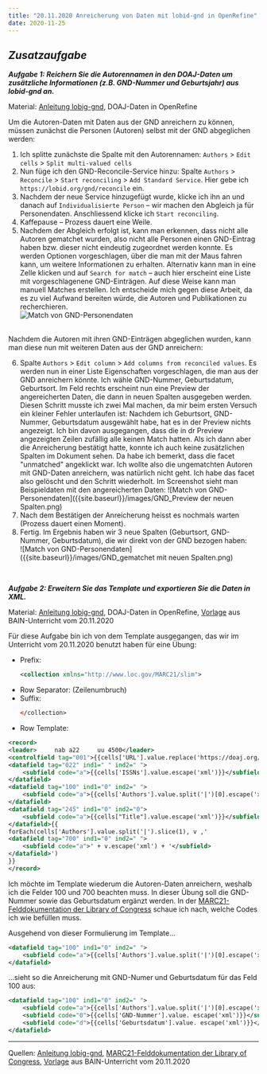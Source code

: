 ```yaml
---
title: "20.11.2020 Anreicherung von Daten mit lobid-gnd in OpenRefine"
date: 2020-11-25
---
```


## *Zusatzaufgabe*  


***Aufgabe 1: Reichern Sie die Autorennamen in den DOAJ-Daten um zusätzliche Informationen (z.B. GND-Nummer und Geburtsjahr) aus lobid-gnd an.***

Material: [Anleitung lobig-gnd](https://blog.lobid.org/2018/08/27/openrefine.html), DOAJ-Daten in OpenRefine

Um die Autoren-Daten mit Daten aus der GND anreichern zu können, müssen zunächst die Personen (Autoren) selbst mit der GND abgeglichen werden:

1. Ich splitte zunächste die Spalte mit den Autorennamen: `Authors` > `Edit cells` > `Split multi-valued cells`
2. Nun füge ich den GND-Reconcile-Service hinzu: Spalte `Authors` > `Reconcile` > `Start reconciling` > `Add Standard Service`. Hier gebe ich `https://lobid.org/gnd/reconcile` ein.
3. Nachdem der neue Service hinzugefügt wurde, klicke ich ihn an und danach auf `Individualisierte Person` – wir machen den Abgleich ja für Personendaten. Anschliessend klicke ich `Start reconciling`.
4. Kaffepause – Prozess dauert eine Weile.
5. Nachdem der Abgleich erfolgt ist, kann man erkennen, dass nicht alle Autoren gematchet wurden, also nicht alle Personen einen GND-Eintrag haben bzw. dieser nicht eindeutig zugeordnet werden konnte. Es werden Optionen vorgeschlagen, über die man mit der Maus fahren kann, um weitere Informationen zu erhalten. Alternativ kann man in eine Zelle klicken und auf `Search for match` – auch hier erscheint eine Liste mit vorgeschlagenene GND-Einträgen. Auf diese Weise kann man manuell Matches erstellen. Ich entscheide mich gegen diese Arbeit, da es zu viel Aufwand bereiten würde, die Autoren und Publikationen zu recherchieren.  
![Match von GND-Personendaten]({{site.baseurl}}/images/GND_nicht_erkannt.png)  
<br>
Nachdem die Autoren mit ihren GND-Einträgen abgeglichen wurden, kann man diese nun mit weiteren Daten aus der GND anreichern:

6. Spalte `Authors` > `Edit column` > `Add columns from reconciled values`. Es werden nun in einer Liste Eigenschaften vorgeschlagen, die man aus der GND anreichern könnte. Ich wähle GND-Nummer, Geburtsdatum, Geburtsort. Im Feld rechts erscheint nun eine Preview der angereicherten Daten, die dann in neuen Spalten ausgegeben werden. Diesen Schritt musste ich zwei Mal machen, da mir beim ersten Versuch ein kleiner Fehler unterlaufen ist: Nachdem ich Geburtsort, GND-Nummer, Geburtsdatum ausgewählt habe, hat es in der Preview nichts angezeigt. Ich bin davon ausgegangen, dass die in dr Preview angezeigten Zeilen zufällig alle keinen Match hatten. Als ich dann aber die Anreicherung bestätigt hatte, konnte ich auch keine zusätzlichen Spalten im Dokument sehen. Da habe ich bemerkt, dass die facet "unmatched" angeklickt war. Ich wollte also die ungematchten Autoren mit GND-Daten anreichern, was natürlich nicht geht. Ich habe das facet also gelöscht und den Schritt wiederholt. Im Screenshot sieht man Beispieldaten mit den angereicherten Daten:
![Match von GND-Personendaten]({{site.baseurl}}/images/GND_Preview der neuen Spalten.png)  
7. Nach dem Bestätigen der Anreicherung heisst es nochmals warten (Prozess dauert einen Moment).
8. Fertig. Im Ergebnis haben wir 3 neue Spalten (Geburtsort, GND-Nummer, Geburtsdatum), die wir direkt von der GND bezogen haben:  
![Match von GND-Personendaten]({{site.baseurl}}/images/GND_gematchet mit neuen Spalten.png)  

<br>

***Aufgabe 2: Erweitern Sie das Template und exportieren Sie die Daten in XML.***

Material: [Anleitung lobig-gnd](https://blog.lobid.org/2018/08/27/openrefine.html), DOAJ-Daten in OpenRefine, [Vorlage](https://bain.felixlohmeier.de/#/05_metadaten-modellieren-und-schnittstellen-nutzen) aus BAIN-Unterricht vom 20.11.2020

Für diese Aufgabe bin ich von dem Template ausgegangen, das wir im Unterricht vom 20.11.2020 benutzt haben für eine Übung:

* Prefix:
    ```xml
    <collection xmlns="http://www.loc.gov/MARC21/slim">
    ```
* Row Separator: (Zeilenumbruch)
* Suffix:
    ```xml
    </collection>
    ```
* Row Template:
```xml
<record>
<leader>     nab a22     uu 4500</leader>
<controlfield tag="001">{{cells['URL'].value.replace('https://doaj.org/article/','').escape('xml')}}</controlfield>
<datafield tag="022" ind1=" " ind2=" ">
    <subfield code="a">{{cells['ISSNs'].value.escape('xml')}}</subfield>
</datafield>
<datafield tag="100" ind1="0" ind2=" ">
    <subfield code="a">{{cells['Authors'].value.split('|')[0].escape('xml')}}</subfield>
</datafield>
<datafield tag="245" ind1="0" ind2="0">
    <subfield code="a">{{cells["Title"].value.escape('xml')}}</subfield>
</datafield>{{
forEach(cells['Authors'].value.split('|').slice(1), v ,'
<datafield tag="700" ind1="0" ind2=" ">
    <subfield code="a">' + v.escape('xml') + '</subfield>
</datafield>')
}}
</record>
```
Ich möchte im Template wiederum die Autoren-Daten anreichern, weshalb ich die Felder 100 und 700 beachten muss. In dieser Übung soll die GND-Nummer sowie das Geburtsdatum ergänzt werden. In der [MARC21-Felddokumentation der Library of Congress](https://www.loc.gov/marc/bibliographic/concise/bd100.html) schaue ich nach, welche Codes ich wie befüllen muss. 

Ausgehend von dieser Formulierung im Template...
```xml
<datafield tag="100" ind1="0" ind2=" ">
    <subfield code="a">{{cells['Authors'].value.split('|')[0].escape('xml')}}</subfield>
</datafield>
```

...sieht so die Anreicherung mit GND-Numer und Geburtsdatum für das Feld 100 aus:

```xml
<datafield tag="100" ind1="0" ind2=" ">
    <subfield code="a">{{cells['Authors'].value.split('|')[0].escape('xml')}}</subfield>
    <subfield code="0">{{cells['GND-Nummer'].value. escape('xml')}}</subfield>
    <subfield code="d">{{cells['Geburtsdatum'].value. escape('xml')}}</subfield>
</datafield>
```



---

Quellen: [Anleitung lobig-gnd](https://blog.lobid.org/2018/08/27/openrefine.html), [MARC21-Felddokumentation der Library of Congress](https://www.loc.gov/marc/bibliographic/concise/bd100.html), [Vorlage](https://bain.felixlohmeier.de/#/05_metadaten-modellieren-und-schnittstellen-nutzen) aus BAIN-Unterricht vom 20.11.2020

